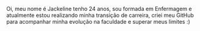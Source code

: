 Oi, meu nome é Jackeline
tenho 24 anos,
sou formada em Enfermagem
e atualmente estou realizando minha transição de carreira, 
criei meu GitHub para acompanhar minha evolução na faculdade
e superar meus limites :) 
